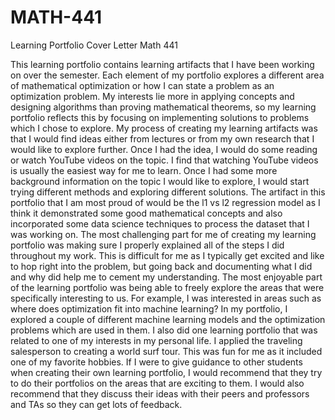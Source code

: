 # MATH-441
Learning Portfolio Cover Letter Math 441

This learning portfolio contains learning artifacts that I have been working on over the semester. Each element of my portfolio explores a different area of mathematical optimization or how I can state a problem as an optimization problem. My interests lie more in applying concepts and designing algorithms than proving mathematical theorems, so my learning portfolio reflects this by focusing on implementing solutions to problems which I chose to explore. My process of creating my learning artifacts was that I would find ideas either from lectures or from my own research that I would like to explore further. Once I had the idea, I would do some reading or watch YouTube videos on the topic. I find that watching YouTube videos is usually the easiest way for me to learn. Once I had some more background information on the topic I would like to explore, I would start trying different methods and exploring different solutions. The artifact in this portfolio that I am most proud of would be the l1 vs l2 regression model as I think it demonstrated some good mathematical concepts and also incorporated some data science techniques to process the dataset that I was working on. The most challenging part for me of creating my learning portfolio was making sure I properly explained all of the steps I did throughout my work. This is difficult for me as I typically get excited and like to hop right into the problem, but going back and documenting what I did and why did help me to cement my understanding. The most enjoyable part of the learning portfolio was being able to freely explore the areas that were specifically interesting to us. For example, I was interested in areas such as where does optimization fit into machine learning? In my portfolio, I explored a couple of different machine learning models and the optimization problems which are used in them. I also did one learning portfolio that was related to one of my interests in my personal life. I applied the traveling salesperson to creating a world surf tour. This was fun for me as it included one of my favorite hobbies. If I were to give guidance to other students when creating their own learning portfolio, I would recommend that they try to do their portfolios on the areas that are exciting to them. I would also recommend that they discuss their ideas with their peers and professors and TAs so they can get lots of feedback. 
